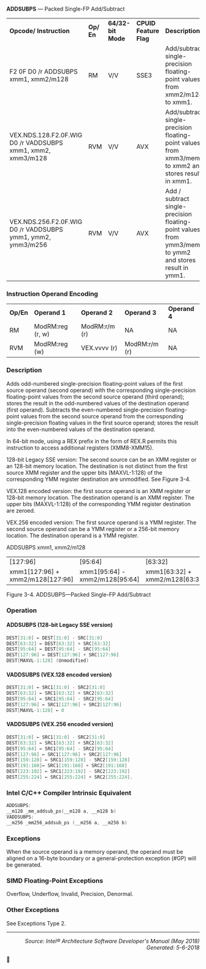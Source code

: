 <b>ADDSUBPS</b> — Packed Single-FP Add/Subtract
<table>
	<tr>
		<td><b>Opcode/ Instruction</b></td>
		<td><b>Op/ En</b></td>
		<td><b>64/32-bit Mode</b></td>
		<td><b>CPUID Feature Flag</b></td>
		<td><b>Description</b></td>
	</tr>
	<tr>
		<td>F2 0F D0 /r ADDSUBPS xmm1, xmm2/m128</td>
		<td>RM</td>
		<td>V/V</td>
		<td>SSE3</td>
		<td>Add/subtract single-precision floating-point values from xmm2/m128 to xmm1.</td>
	</tr>
	<tr>
		<td>VEX.NDS.128.F2.0F.WIG D0 /r VADDSUBPS xmm1, xmm2, xmm3/m128</td>
		<td>RVM</td>
		<td>V/V</td>
		<td>AVX</td>
		<td>Add/subtract single-precision floating-point values from xmm3/mem to xmm2 and stores result in xmm1.</td>
	</tr>
	<tr>
		<td>VEX.NDS.256.F2.0F.WIG D0 /r VADDSUBPS ymm1, ymm2, ymm3/m256</td>
		<td>RVM</td>
		<td>V/V</td>
		<td>AVX</td>
		<td>Add / subtract single-precision floating-point values from ymm3/mem to ymm2 and stores result in ymm1.</td>
	</tr>
</table>


### Instruction Operand Encoding
<table>
	<tr>
		<td><b>Op/En</b></td>
		<td><b>Operand 1</b></td>
		<td><b>Operand 2</b></td>
		<td><b>Operand 3</b></td>
		<td><b>Operand 4</b></td>
	</tr>
	<tr>
		<td>RM</td>
		<td>ModRM:reg (r, w)</td>
		<td>ModRM:r/m (r)</td>
		<td>NA</td>
		<td>NA</td>
	</tr>
	<tr>
		<td>RVM</td>
		<td>ModRM:reg (w)</td>
		<td>VEX.vvvv (r)</td>
		<td>ModRM:r/m (r)</td>
		<td>NA</td>
	</tr>
</table>


### Description
Adds odd-numbered single-precision floating-point values of the first source operand (second operand) with the
corresponding single-precision floating-point values from the second source operand (third operand); stores the
result in the odd-numbered values of the destination operand (first operand). Subtracts the even-numbered
single-precision floating-point values from the second source operand from the corresponding single-precision
floating values in the first source operand; stores the result into the even-numbered values of the destination
operand.

In 64-bit mode, using a REX prefix in the form of REX.R permits this instruction to access additional registers
(XMM8-XMM15).

128-bit Legacy SSE version: The second source can be an XMM register or an 128-bit memory location. The destination
 is not distinct from the first source XMM register and the upper bits (MAXVL-1:128) of the corresponding
YMM register destination are unmodified. See Figure 3-4.

VEX.128 encoded version: the first source operand is an XMM register or 128-bit memory location. The destination
operand is an XMM register. The upper bits (MAXVL-1:128) of the corresponding YMM register destination are
zeroed.

VEX.256 encoded version: The first source operand is a YMM register. The second source operand can be a YMM
register or a 256-bit memory location. The destination operand is a YMM register.

<table>
ADDSUBPS xmm1, xmm2/m128
	<tr>
		<td>[127:96]</td>
		<td>[95:64]</td>
		<td>[63:32]</td>
		<td>[31:0]</td>
		<td>xmm2/m128</td>
	</tr>
	<tr>
		<td>xmm1[127:96] + xmm2/m128[127:96]</td>
		<td>xmm1[95:64] - xmm2/m128[95:64]</td>
		<td>xmm1[63:32] + xmm2/m128[63:32]</td>
		<td>xmm1[31:0] - xmm2/m128[31:0]</td>
		<td>RESULT: xmm1</td>
	</tr>
</table>
Figure 3-4.  ADDSUBPS—Packed Single-FP Add/Subtract

### Operation


#### ADDSUBPS (128-bit Legacy SSE version)
```java
DEST[31:0] ← DEST[31:0] - SRC[31:0]
DEST[63:32] ← DEST[63:32] + SRC[63:32]
DEST[95:64] ← DEST[95:64] - SRC[95:64]
DEST[127:96] ← DEST[127:96] + SRC[127:96]
DEST[MAXVL-1:128] (Unmodified)
```
#### VADDSUBPS (VEX.128 encoded version)
```java
DEST[31:0] ← SRC1[31:0] - SRC2[31:0]
DEST[63:32] ← SRC1[63:32] + SRC2[63:32]
DEST[95:64] ← SRC1[95:64] - SRC2[95:64]
DEST[127:96] ← SRC1[127:96] + SRC2[127:96]
DEST[MAXVL-1:128] ← 0
```
#### VADDSUBPS (VEX.256 encoded version)
```java
DEST[31:0] ← SRC1[31:0] - SRC2[31:0]
DEST[63:32] ← SRC1[63:32] + SRC2[63:32]
DEST[95:64] ← SRC1[95:64] - SRC2[95:64]
DEST[127:96] ← SRC1[127:96] + SRC2[127:96]
DEST[159:128] ← SRC1[159:128] - SRC2[159:128]
DEST[191:160]← SRC1[191:160] + SRC2[191:160]
DEST[223:192] ← SRC1[223:192] - SRC2[223:192]
DEST[255:224] ← SRC1[255:224] + SRC2[255:224].
```
### Intel C/C++ Compiler Intrinsic Equivalent
```c
ADDSUBPS:
__m128 _mm_addsub_ps(__m128 a, __m128 b)
VADDSUBPS:
__m256 _mm256_addsub_ps (__m256 a, __m256 b)
```
### Exceptions

When the source operand is a memory operand, the operand must be aligned on a 16-byte boundary or a general-protection exception (\#GP) will be generated.

### SIMD Floating-Point Exceptions
Overflow, Underflow, Invalid, Precision, Denormal.

### Other Exceptions

See Exceptions Type 2.

 --- 
<p align="right"><i>Source: Intel® Architecture Software Developer's Manual (May 2018)<br>Generated: 5-6-2018</i></p>
